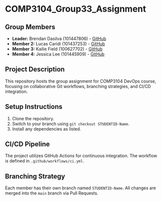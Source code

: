 # COMP3104_Group33_Assignment

## Group Members
- **Leader:** Brendan Dasilva (101447806) - [GitHub](https://github.com/BrendanDasilva)
- **Member 2:** Lucas Caridi (101437253) - [GitHub](https://github.com/LJCar)
- **Member 3:** Kailie Field (100627702) - [GitHub](https://github.com/KailieField)
- **Member 4:** Jessica Lee (101445909) - [GitHub](https://github.com/justanotherjess72)

## Project Description
This repository hosts the group assignment for COMP3104 DevOps course, focusing on collaborative Git workflows, branching strategies, and CI/CD integration.

## Setup Instructions
1. Clone the repository.
2. Switch to your branch using `git checkout STUDENTID-Name`.
3. Install any dependencies as listed.

## CI/CD Pipeline
The project utilizes GitHub Actions for continuous integration. The workflow is defined in `.github/workflows/ci.yml`.

## Branching Strategy
Each member has their own branch named `STUDENTID-Name`. All changes are merged into the `main` branch via Pull Requests.

